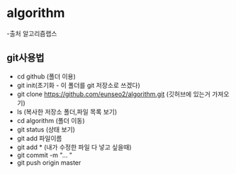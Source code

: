 # algorithm 
-출처 알고리즘랩스

## git사용법
- cd github (폴더 이용)
- git init(초기화 - 이 폴더를 git 저장소로 쓰겠다)
- git clone https://github.com/eunseo2/algorithm.git (깃허브에 있는거 가져오기)
- ls (복사한 저장소 폴더,파일 목록 보기)
- cd algorithm (폴더 이동)
- git status (상태 보기)
- git add 파일이름
- git add * (내가 수정한 파일 다 넣고 싶을때)
- git commit -m "... "
- git push origin master
